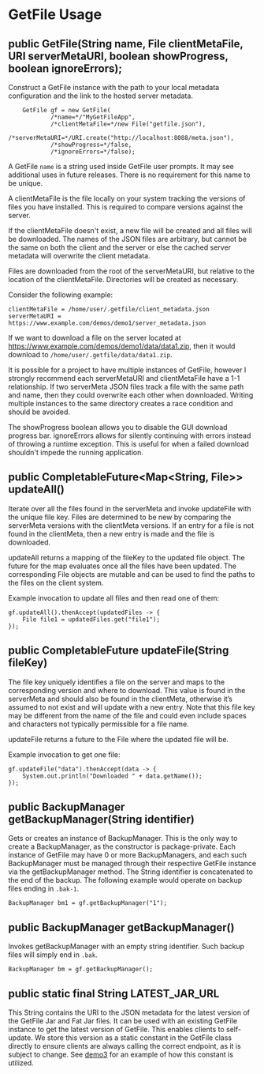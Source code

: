 # GetFile Usage
## public GetFile(String name, File clientMetaFile, URI serverMetaURI, boolean showProgress, boolean ignoreErrors);
Construct a GetFile instance with the path to your local metadata configuration
and the link to the hosted server metadata.
```
	GetFile gf = new GetFile(
			/*name=*/"MyGetFileApp",
			/*clientMetaFile=*/new File("getfile.json"),
			/*serverMetaURI=*/URI.create("http://localhost:8088/meta.json"),
			/*showProgress=*/false,
			/*ignoreErrors=*/false);
```
A GetFile `name` is a string used inside GetFile user prompts. It may see additional
uses in future releases. There is no requirement for this name to be unique.

A clientMetaFile is the file locally on your system tracking the versions of
files you have installed. This is required to compare versions against the server.

If the clientMetaFile doesn't exist, a new file will be created and all files
will be downloaded.  The names of the JSON files are arbitrary, but cannot be
the same on both the client and the server or else the cached server metadata
will overwrite the client metadata.

Files are downloaded from the root of the serverMetaURI, but relative to the
location of the clientMetaFile. Directories will be created as necessary.

Consider the following example:
```
clientMetaFile = /home/user/.getfile/client_metadata.json
serverMetaURI = https://www.example.com/demos/demo1/server_metadata.json
```

If we want to download a file on the server located at
https://www.example.com/demos/demo1/data/data1.zip, then it would download to
`/home/user/.getfile/data/data1.zip`.

It is possible for a project to have multiple instances of GetFile, however I
strongly recommend each serverMetaURI and clientMetaFile have a 1-1
relationship. If two serverMeta JSON files track a file with the same path and
name, then they could overwrite each other when downloaded. Writing multiple
instances to the same directory creates a race condition and should be avoided.

The showProgress boolean allows you to disable the GUI download progress bar.
ignoreErrors allows for silently continuing with errors instead of throwing
a runtime exception. This is useful for when a failed download shouldn't
impede the running application.

## public CompletableFuture<Map<String, File>> updateAll()
Iterate over all the files found in the serverMeta and invoke
updateFile with the unique file key. Files are determined to be new by
comparing the serverMeta versions with the clientMeta versions. If an entry for
a file is not found in the clientMeta, then a new entry is made and the file is
downloaded.

updateAll returns a mapping of the fileKey to the updated file object.
The future for the map evaluates once all the files have been updated.
The corresponding File objects are mutable and can be used to find the paths to
the files on the client system.

Example invocation to update all files and then read one of them:
```
gf.updateAll().thenAccept(updatedFiles -> {
	File file1 = updatedFiles.get("file1");
});
```

## public CompletableFuture<File> updateFile(String fileKey)
The file key uniquely identifies a file on the server and maps to the
corresponding version and where to download. This value is found in the
serverMeta and should also be found in the clientMeta, otherwise it’s assumed
to not exist and will update with a new entry. Note that this file key may be
different from the name of the file and could even include spaces and
characters not typically permissible for a file name.

updateFile returns a future to the File where the updated file will be.

Example invocation to get one file:
```
gf.updateFile("data").thenAccept(data -> {
	System.out.println("Downloaded " + data.getName());
});
```

## public BackupManager getBackupManager(String identifier)
Gets or creates an instance of BackupManager. This is the only way
to create a BackupManager, as the constructor is package-private. Each instance
of GetFile may have 0 or more BackupManagers, and each such BackupManager must
be managed through their respective GetFile instance via the getBackupManager
method. The String identifier is concatenated to the end of the backup.
The following example would operate on backup files ending in `.bak-1`.
```
BackupManager bm1 = gf.getBackupManager("1");
```

## public BackupManager getBackupManager()
Invokes getBackupManager with an empty string identifier. Such backup files will
simply end in `.bak`.
```
BackupManager bm = gf.getBackupManager();
```

## public static final String LATEST_JAR_URL
This String contains the URI to the JSON metadata for the latest version of
the GetFile Jar and Fat Jar files. It can be used with an existing GetFile instance
to get the latest version of GetFile. This enables clients to self-update.
We store this version as a static constant in the GetFile class directly to ensure
clients are always calling the correct endpoint, as it is subject to change.
See [demo3](demos/demo3) for an example of how this constant is utilized.

